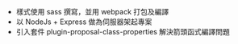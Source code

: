 - 樣式使用 sass 撰寫，並用 webpack 打包及編譯
- 以 NodeJs + Express 做為伺服器架起專案
- 引入套件 plugin-proposal-class-properties 解決箭頭函式編譯問題
